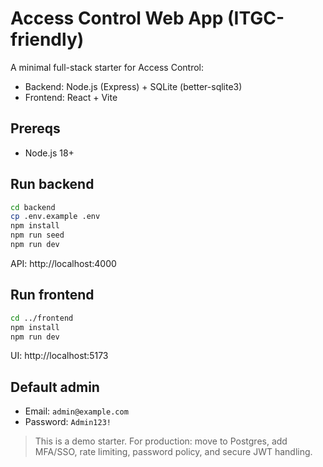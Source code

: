 # Access Control Web App (ITGC-friendly)

A minimal full-stack starter for Access Control:
- Backend: Node.js (Express) + SQLite (better-sqlite3)
- Frontend: React + Vite

## Prereqs
- Node.js 18+

## Run backend
```bash
cd backend
cp .env.example .env
npm install
npm run seed
npm run dev
```
API: http://localhost:4000

## Run frontend
```bash
cd ../frontend
npm install
npm run dev
```
UI: http://localhost:5173

## Default admin
- Email: `admin@example.com`
- Password: `Admin123!`

> This is a demo starter. For production: move to Postgres, add MFA/SSO, rate limiting, password policy, and secure JWT handling.
